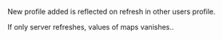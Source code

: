 <!-- Issue 1 -->

New profile added is reflected on refresh in other users profile.

<!-- Issue 2 -->

If only server refreshes, values of maps vanishes..

<!-- Issue 3 -->
